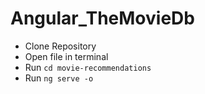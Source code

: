 # Angular_TheMovieDb

- Clone Repository
- Open file in terminal
- Run `cd movie-recommendations`
- Run `ng serve -o`

